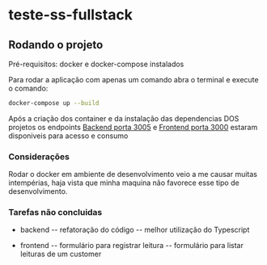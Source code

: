 # teste-ss-fullstack

## Rodando o projeto
Pré-requisitos: docker e docker-compose instalados

Para rodar a aplicação com apenas um comando abra o terminal e execute o comando:

```bash
docker-compose up --build
```

Após a criação dos container e da instalação das dependencias DOS projetos os endpoints [Backend porta 3005](http://localhost:3005/) e [Frontend porta 3000](http://localhost:3005/)
estaram disponiveis para acesso e consumo

### Considerações

Rodar o docker em ambiente de desenvolvimento veio a me causar muitas intempérias, haja vista que minha maquina não favorece esse tipo de desenvolvimento.

### Tarefas não concluidas

- backend
-- refatoração do código 
-- melhor utilização do Typescript

- frontend 
-- formulário para registrar leitura
-- formulário para listar leituras de um customer
